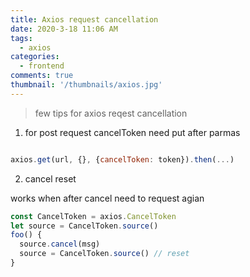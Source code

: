 ```yaml
---
title: Axios request cancellation
date: 2020-3-18 11:06 AM
tags:
  - axios
categories:
  - frontend
comments: true
thumbnail: '/thumbnails/axios.jpg'
---
```


> few tips for axios reqest cancellation

1. for post request cancelToken need put after parmas

```js

axios.get(url, {}, {cancelToken: token}).then(...) 


```
2. cancel reset

works when after cancel need to request agian

```js
const CancelToken = axios.CancelToken
let source = CancelToken.source()
foo() {
  source.cancel(msg)
  source = CancelToken.source() // reset
}

```
